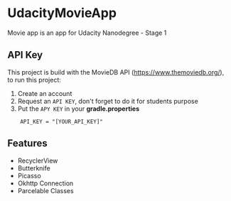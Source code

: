 # UdacityMovieApp

Movie app is an app for Udacity Nanodegree - Stage 1


## API Key
This project is build with the MovieDB API (https://www.themoviedb.org/), to run this project:
1. Create an account
2. Request an `API KEY`, don't forget to do it for students purpose 
3. Put the `APY KEY` in your **gradle.properties** 

```
    API_KEY = "[YOUR_API_KEY]"
```

## Features

- RecyclerView
- Butterknife
- Picasso
- Okhttp Connection
- Parcelable Classes

